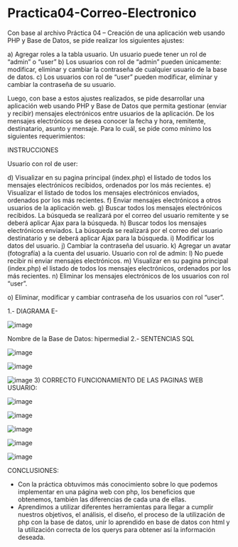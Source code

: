 # Practica04-Correo-Electronico
Con base al archivo Práctica 04 – Creación de una aplicación web usando PHP y Base de
Datos, se pide realizar los siguientes ajustes:

a)    Agregar  roles  a  la  tabla  usuario. Un usuario puede tener un  rol  de “admin”  o
“user”
b)    Los  usuarios  con  rol  de  “admin”  pueden  únicamente:  modificar,  eliminar  y cambiar la contraseña de cualquier usuario de la base de datos.
c)    Los usuarios con rol de “user” pueden modificar, eliminar y cambiar la contraseña
de su usuario.

Luego, con base a estos ajustes realizados, se pide desarrollar una aplicación web usando PHP y Base de Datos que permita gestionar (enviar y recibir) mensajes electrónicos entre usuarios de la aplicación. De los mensajes electrónicos se desea conocer la fecha y hora, remitente, destinatario, asunto y mensaje. Para lo cuál, se pide como mínimo los siguientes requerimientos:
 



INSTRUCCIONES
 
Usuario con  rol de user:

d)    Visualizar  en su pagina  principal  (index.php)  el listado de todos  los  mensajes electrónicos recibidos, ordenados por los más recientes.
e)	Visualizar el listado de todos los mensajes electrónicos enviados, ordenados por los más recientes.
f)     Enviar mensajes electrónicos a otros usuarios de la aplicación web.
g)    Buscar todos los mensajes electrónicos recibidos. La búsqueda se realizará por el correo del usuario remitente y se deberá aplicar Ajax para la búsqueda.
h)    Buscar todos los mensajes electrónicos enviados. La búsqueda se realizará por el correo del usuario destinatario y se deberá aplicar Ajax para la búsqueda.
i)     Modificar los datos del usuario.
j)     Cambiar la contraseña del usuario.
k)    Agregar un avatar (fotografía) a la cuenta del usuario. Usuario con rol de admin:
l)     No puede recibir ni enviar mensajes electrónicos.
m)   Visualizar  en su pagina  principal  (index.php)  el listado de todos  los  mensajes electrónicos, ordenados por los más recientes.
n)    Eliminar los mensajes electrónicos de los usuarios con rol “user”.

o)    Eliminar, modificar y cambiar contraseña de los usuarios con rol “user”. 

1.- DIAGRAMA E-

![image](https://user-images.githubusercontent.com/34008925/58238375-bfa74200-7d0c-11e9-9d69-92402cd13a96.png)

Nombre de la Base de Datos: hipermedial
2.- SENTENCIAS SQL

![image](https://user-images.githubusercontent.com/34008925/58238472-f4b39480-7d0c-11e9-91f8-9206177fe8be.png)


![image](https://user-images.githubusercontent.com/34008925/58238497-02691a00-7d0d-11e9-8623-8dee9f483f87.png)


![image](https://user-images.githubusercontent.com/34008925/58238526-0f860900-7d0d-11e9-9d9a-9465c49e6200.png)
3) CORRECTO FUNCIONAMIENTO DE LAS PAGINAS WEB
USUARIO:

![image](https://user-images.githubusercontent.com/34008925/58238586-2f1d3180-7d0d-11e9-8b56-7573b41f1f2b.png)

![image](https://user-images.githubusercontent.com/34008925/58238586-2f1d3180-7d0d-11e9-8b56-7573b41f1f2b.png)


![image](https://user-images.githubusercontent.com/34008925/58238672-5116b400-7d0d-11e9-8b6e-b0f44c815be0.png)


![image](https://user-images.githubusercontent.com/34008925/58238738-6ee41900-7d0d-11e9-87e2-7d58d96cb2ce.png)

![image](https://user-images.githubusercontent.com/34008925/58238770-7a374480-7d0d-11e9-97b0-f4fb4240d465.png)

CONCLUSIONES:

-	Con la práctica  obtuvimos más conocimiento sobre lo que podemos implementar en una página web con php, los beneficios que obtenemos, también las diferencias de cada una de ellas.
-	Aprendimos a utilizar diferentes herramientas para llegar a cumplir nuestros objetivos, el análisis, el diseño, el proceso de la utilización de php con la base de datos, unir lo aprendido en base de datos con html y la utilización correcta de los querys para obtener así la información deseada.
